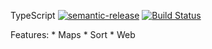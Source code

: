 TypeScript      [![semantic-release](https://img.shields.io/badge/%20%20%F0%9F%93%A6%F0%9F%9A%80-semantic--release-e10079.svg)](https://github.com/semantic-release/semantic-release)       [![Build Status](https://travis-ci.org/itsprofcjs/TypeScript.svg?branch=master)](https://travis-ci.org/itsprofcjs/TypeScript)

Features:
    * Maps
    * Sort
    * Web